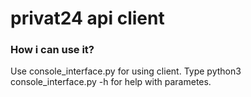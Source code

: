 # privat24 api client

### How i can use it?

Use console_interface.py for using client. Type python3 console_interface.py -h for help with parametes.
